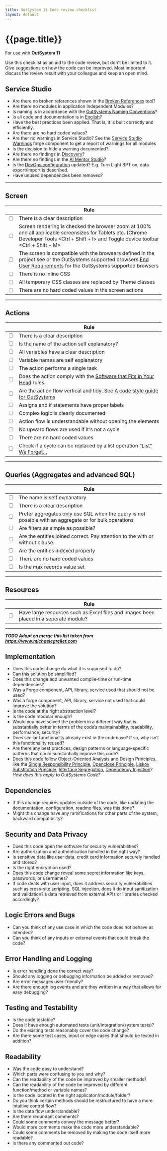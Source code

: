 ```yaml
---
title: OutSystem 11 Code review checklist
layout: default
---
```

# {{page.title}}

For use with **OutSystem 11**

Use this checklist as an aid to the code review, but don't be limited to it. Give suggestions on how the code can be improved. Most important discuss the review result with your colleague and keep an open mind.

## Service Studio

* Are there no broken references shown in the [Broken References](https://www.outsystems.com/forge/component-overview/10062/broken-references) tool?
* Are there no modules in application Independent Modules?
* Is naming is in accordance with the [OutSystems Naming Conventions](OutSystemsNamingConventions.md)?
* Is all code and documentation is in [English](ADR-002-standard-language-is-English.md)?
* Have the best practices been applied. That is, it is built correctly and efficiently.
* Are there are no hard coded values?
* Are ther no warnings in Service Studio? See the [Service Studio Warnings](https://www.outsystems.com/forge/component-overview/16101/service-studio-warnings) forge component to get a report of warnings for all modules
* Is the decision to hide a warning documented?.
* Are there no findings in [Discovery](https://www.outsystems.com/forge/component-overview/409/discovery)?
* Are there no findings in the [AI Mentor Studio](https://architecture.outsystems.com/)?
* Is the [DevOps configuration](TBD) updated? E.g. Turn Light BPT on, data export/import is described.
* Have unused dependencies been removed?

---

## Screen

|   | Rule |
| - | ---- |
| <input type="checkbox"> | There is a clear description |
| <input type="checkbox"> | Screen rendering is checked the browser zoom at 100% and all applicable screensizes for Tablets etc. (Chrome Developer Tools \<Ctrl + Shift + I\> and Toggle device toolbar \<Ctrl + Shift + M\> |
| <input type="checkbox"> | The screen is compatible with the browsers defined in the project see or the OutSystems supported browsers [End User Requirements](https://success.outsystems.com/Documentation/11/Setting_Up_OutSystems/OutSystems_system_requirements#End_User_Requirements) for the OutSystems supported browsers |
| <input type="checkbox"> | There is no inline CSS |
| <input type="checkbox"> | All temporary CSS classes are replaced by Theme classes |
| <input type="checkbox"> | There are no hard coded values in the screen actions |

---

## Actions

|   | Rule |
| - | --- |
| <input type="checkbox"> | There is a clear description |
| <input type="checkbox"> | Is the name of the action self explanatory? |
| <input type="checkbox"> |All variables have a clear description |
| <input type="checkbox"> | Variable names are self explanatory |
| <input type="checkbox"> | The action performs a single task |
| <input type="checkbox"> | Does the action comply with the [Software that Fits in Your Head](https://youtu.be/4Y0tOi7QWqM) rules. |
| <input type="checkbox"> | Are the action flow vertical and tidy. See [A code style guide for OutSystems](https://leonardo-monteiro-fernandes.medium.com/a-code-style-guide-for-outsystems-97a923084159) |
| <input type="checkbox"> | Assigns and if statements have proper labels |
| <input type="checkbox"> | Complex logic is clearly documented |
| <input type="checkbox"> | Action flow is understandable without opening the elements |
| <input type="checkbox"> | No upward flows are used if it's not a cycle |
| <input type="checkbox"> | There are no hard coded values |
| <input type="checkbox"> | Check if a cycle can be replaced by a list operation [“List” We Forget…](https://medium.com/productleague/list-we-forget-387fbd5173d4) |

---

## Queries (Aggregates and advanced SQL)

|   | Rule |
| - | ---- |
| <input type="checkbox"> | The name is self explanatory |
| <input type="checkbox"> | There is a clear description |
| <input type="checkbox"> | Prefer aggregates only use SQL when the query is not possible with an aggregate or for bulk operations |
| <input type="checkbox"> | Are filters as simple as possible? |
| <input type="checkbox"> | Are the entities joined correct. Pay attention to the with or without clause. |
| <input type="checkbox"> | Are the entities indexed properly |
| <input type="checkbox"> | There are no hard coded values |
| <input type="checkbox"> | Is the max records value set |

---

## Resources

|   | Rule |
| - | ---- |
| <input type="checkbox"> | Have large resources such as Excel files and images been placed in a seperate module? |

---

***TODO Adapt en merge this list taken from <https://www.michaelegreiler.com>***

## Implementation

* Does this code change do what it is supposed to do?
* Can this solution be simplified?
* Does this change add unwanted compile-time or run-time dependencies?
* Was a Forge component, API, library, service used that should not be used?
* Was a forge component, API, library, service not used that could improve the solution?
* Is the code at the right abstraction level?
* Is the code modular enough?
* Would you have solved the problem in a different way that is substantially better in terms of the code’s maintainability, readability, performance, security?
* Does similar functionality already exist in the codebase? If so, why isn’t this
functionality reused?
* Are there any best practices, design patterns or language-specific patterns
that could substantially improve this code?
* Does this code follow Object-Oriented Analysis and Design Principles, like the
[Single Responsibility Principle](https://en.wikipedia.org/wiki/Single-responsibility_principle), [Openclose Principle](https://en.wikipedia.org/wiki/Open%E2%80%93closed_principle), [Liskov Substitution Principle](https://en.wikipedia.org/wiki/Liskov_substitution_principle), [Interface Segregation](https://en.wikipedia.org/wiki/Interface_segregation_principle), [Dependency Injection](https://en.wikipedia.org/wiki/Dependency_injection)? *How does this apply to OutSystems Code?*

## Dependencies

* If this change requires updates outside of the code, like updating the documentation, configuration, readme files, was this done?
* Might this change have any ramifications for other parts of the system, backward compatibility?

## Security and Data Privacy

* Does this code open the software for security vulnerabilities?
* Are authorization and authentication handled in the right way?
* Is sensitive data like user data, credit card information securely handled and stored?
* Is the right encryption used?
* Does this code change reveal some secret information like keys, passwords, or usernames?
* If code deals with user input, does it address security vulnerabilities such as cross-site scripting, SQL injection, does it do input sanitization and validation?Is data retrieved from external APIs or libraries checked accordingly?

## Logic Errors and Bugs

* Can you think of any use case in which the code does not behave as intended?
* Can you think of any inputs or external events that could break the code?

## Error Handling and Logging

* Is error handling done the correct way?
* Should any logging or debugging information be added or removed?
* Are error messages user-friendly?
* Are there enough log events and are they written in a way that allows for easy debugging?

## Testing and Testability

* Is the code testable?
* Does it have enough automated tests (unit/integration/system tests)?
* Do the existing tests reasonably cover the code change?
* Are there some test cases, input or edge cases that should be tested in
addition?

## Readability

* Was the code easy to understand?
* Which parts were confusing to you and why?
* Can the readability of the code be improved by smaller methods?
* Can the readability of the code be improved by different function/method or variable names?
* Is the code located in the right applicaton/module/folder?
* Do you think certain methods should be restructured to have a more intuitive control flow?
* Is the data flow understandable?
* Are there redundant comments?
* Could some comments convey the message better?
* Would more comments make the code more understandable?
* Could some comments be removed by making the code itself more readable?
* Is there any commented out code?
